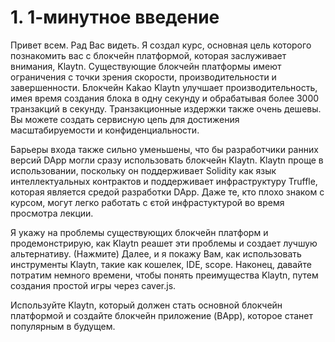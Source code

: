 # 1. 1-минутное введение

Привет всем. Рад Вас видеть. Я создал курс, основная цель которого познакомить вас с блокчейн платформой, которая заслуживает внимания,  Klaytn. 
Существующие блокчейн платформы имеют ограничения с точки зрения скорости, производительности и завершенности.
Блокчейн Kakao Klaytn улучшает производительность, имея время создания блока в одну секунду и обрабатывая более 3000 транзакций в секунду.
Транзакционные издержки также очень дешевы. 
Вы можете создать сервисную цепь для достижения масштабируемости и конфиденциальности.

Барьеры входа также сильно уменьшены, что бы разработчики ранних  версий DApp могли сразу использовать блокчейн Klaytn. 
Klaytn проще в использовании, поскольку он поддерживает Solidity как язык интеллектуальных контрактов 
и поддерживает инфраструктуру Truffle, которая является средой разработки DApp. 
Даже те, кто плохо знаком с курсом, могут легко работать с єтой инфрастуктурой во время просмотра лекции.


Я укажу на проблемы существующих блокчейн платформ 
и продемонстрирую, как Klaytn реашет эти проблемы и создает лучшую альтернативу. 
(Нажмите) Далее, и я покажу Вам, как использовать инструменты Klaytn, такие как кошелек, IDE, scope. 
Наконец, давайте потратим немного времени, чтобы понять преимущества Klaytn, путем создания простой игры через caver.js.

Используйте Klaytn, который должен стать основной блокчейн платформой 
и создайте блокчейн приложение (BApp), которое станет популярным в будущем.
